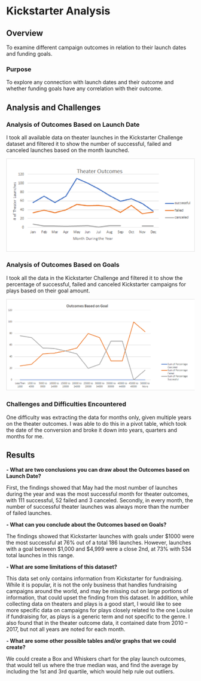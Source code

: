 # Kickstarter Analysis
## Overview
  To examine different campaign outcomes in relation to their launch dates and funding goals.

### Purpose
  To explore any connection with launch dates and their outcome and whether funding goals have any correlation with their outcome. 

## Analysis and Challenges
### Analysis of Outcomes Based on Launch Date
  I took all available data on theater launches in the Kickstarter Challenge dataset and filtered it to show the number of successful, failed and canceled launches based on the month launched. 

![Theater_Outcomes_vs_Launch](Resources/Theater_Outcomes_vs_Launch.png)

### Analysis of Outcomes Based on Goals
  I took all the data in the Kickstarter Challenge and filtered it to show the percentage of successful, failed and canceled Kickstarter campaigns for plays based on their goal amount. 

![Outcomes_vs_Goals](Resources/Outcomes_vs_Goals.png)

### Challenges and Difficulties Encountered

  One difficulty was extracting the data for months only, given multiple years on the theater outcomes.  I was able to do this in a pivot table, which took the date of the conversion and broke it down into years, quarters and months for me.   
  
## Results

**- What are two conclusions you can draw about the Outcomes based on Launch Date?**

First, the findings showed that May had the most number of launches during the year and was the most successful month for theater outcomes, with 111 successful, 52 failed and 3 canceled. 
Secondly, in every month, the number of successful theater launches was always more than the number of failed launches. 

**- What can you conclude about the Outcomes based on Goals?**

The findings showed that Kickstarter launches with goals under $1000 were the most successful at 76% out of a total 186 launches.  However, launches with a goal between $1,000 and $4,999 were a close 2nd, at 73% with 534 total launches in this range.

**- What are some limitations of this dataset?**

This data set only contains information from Kickstarter for fundraising.  While it is popular, it is not the only business that handles fundraising campaigns around the world, and may be missing out on large portions of information, that could upset the finding from this dataset. 
In addition, while collecting data on theaters and plays is a good start, I would like to see more specific data on campaigns for plays closely related to the one Louise if fundraising for, as plays is a generic term and not specific to the genre. 
I also found that in the theater outcome data, it contained date from 2010 – 2017, but not all years are noted for each month.  

**- What are some other possible tables and/or graphs that we could create?**

We could create a Box and Whiskers chart for the play launch outcomes, that would tell us where the true median was, and find the average by including the 1st and 3rd quartile, which would help rule out outliers. 

